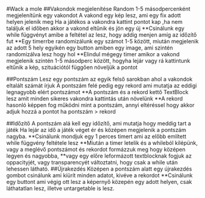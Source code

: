 #Wack a mole
##Vakondok megjelenítése
Random 1-5 másodpercenként megjelenítünk egy vakondot
A vakond egy kép lesz, ami egy fix adott helyen jelenik meg
Ha a játékos a vakondra kattint pontot kap ,ha nem találjuk el időben akkor a vakond eltűnik és jön egy új
**Csinálunk egy while függvényt amibe a feltétel az lesz, hogy addig menjen amíg az időzítő fut
**Egy timerrbe randomizálunk egy számot 1-5 között, miután megjelenik az adott 5 hely egyikén egy button amiben egy image, ami szintén randomizálva lesz hogy hol
**Elindul mégegy timer amikor a vakond megjelenik szintén 1-5 másodperc között, hogyha lejár vagy rá kattintunk eltűnik a kép, szituációtól függően növeljük a pontot

##Pontszám
Lesz egy pontszám az egyik felső sarokban ahol a vakondok eltalált számát írjuk
A pontszám felé pedig egy rekord ami mutatja az eddigi legnagyobb elért pontszámot
**A pontszám és a rekord kettő TextBlock lesz amit minden sikeres vakondra kattintás után növelünk
**A rekord hasonló képpen fog működni mint a pontszám, annyi eltéréssel hogy akkor adjuk hozzá a pontot ha pontszám > rekord

##Időzítő
A pontszám alá kell egy időzítő, ami mutatja hogy meddig tart a játék
Ha lejár az idő a játék véget ér és középen megjelenik a pontszám nagyba.
**Csinálunk mondjuk egy 1 perces timert ami az előbb említett while függvény feltétele lesz
**Miután a timer letelik és a whileból kilépünk, vagy a meglévő pontszámot és rekordot formázzuk meg hogy középen legyen és nagyobba,
**vagy egy előre leformázott textblocknak fogjuk az oppacityjét, vagy transparencyét változtatni, hogy csak a while után lehessen látható.
##Újrakezdés
Középen a pontszám alatt egy újrakezdés gombot csinálunk ami kiürít minden adatot, kivéve a rekordot
**Csinálunk egy buttont ami végig ott lesz a képernyő közepén egy adott helyen, csak láthatatlan lesz, illetve untargetable is lesz.


